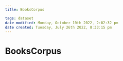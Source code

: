 ```yaml
---
title: BooksCorpus

tags: dataset 
date modified: Monday, October 10th 2022, 2:02:32 pm
date created: Tuesday, July 26th 2022, 8:33:15 pm
---
```


# BooksCorpus

